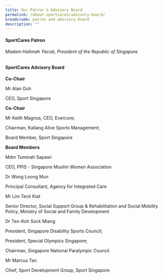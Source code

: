 ```yaml
---
title: Our Patron & Advisory Board
permalink: /about-sportcares/advisory-board/
breadcrumb: patron and advisory board
description: ""
---
```

#### SportCares Patron
###### Madam Halimah Yacob, President of the Republic of Singapore 

#### SportCares Advisory Board 
**Co-Chair**

Mr Alan Goh

CEO, Sport Singapore

**Co-Chair**

Mr Keith Magnus, CEO, Evercore; 

Chairman, Kallang Alive Sports Management; 

Board Member, Sport Singapore

**Board Members**

Mdm Tuminah Sapawi

CEO, PPIS - Singapore Muslim Women Association

Dr Wong Loong Mun

Principal Consultant, Agency for Integrated Care

Mr Lim Teck Kiat

Senior Director, Social Support Group & Rehabilitation and Social Mobility Policy, Ministry of Social and Family Development

Dr Teo-Koh Sock Miang 

President, Singapore Disability Sports Council; 

President, Special Olympics Singapore; 

Chairman, Singapore National Paralympic Council

Mr Marcus Tan

Chief, Sport Development Group, Sport Singapore